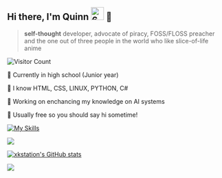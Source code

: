 ## Hi there, I'm Quinn <img width="30" alt="6085-discord-woozy" src="https://github.com/xkstation/xkstation/assets/147329306/adda7d32-4974-4291-9087-4c9f29c4efba"> 👋
> **self-thought** developer, advocate of piracy, FOSS/FLOSS preacher and the one out of three people in the world who like slice-of-life anime

![Visitor Count](https://profile-counter.glitch.me/xkstation/count.svg)

🌸 Currently in high school (Junior year)

🌺 I know HTML, CSS, LINUX, PYTHON, C#

🌸 Working on enchancing my knowledge on AI systems 

🌺 Usually free so you should say hi sometime!

[![My Skills](https://skillicons.dev/icons?i=html,css,linux,bash,python,cs,discord,bots,godot,md,vim,vscode)](https://skillicons.dev)

![](https://lanyard.cnrad.dev/api/1017067177796456469)

[![xkstation's GitHub stats](https://github-readme-stats.vercel.app/api?username=xkstation)](https://github.com/anuraghazra/github-readme-stats)

![](https://media1.tenor.com/m/I1sVAAoMfmoAAAAC/potato.gif)
